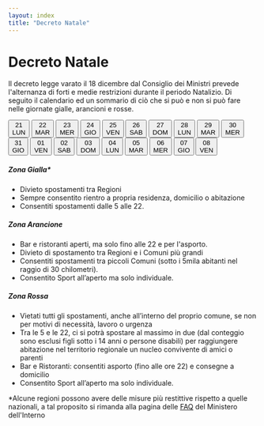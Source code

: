 ```yaml
---
layout: index
title: "Decreto Natale"
---
```

<div class="px-3 py-3 pt-md-5 pb-md-4 mx-auto text-justify">
    <h1 class="h1-responsive text-center">Decreto Natale</h1>
</div>
<div>
    <p>Il decreto legge varato il 18 dicembre dal Consiglio dei Ministri prevede l'alternanza di forti e medie restrizioni durante il periodo Natalizio. Di seguito il calendario ed un sommario di ciò che si può e non si può fare nelle giornate gialle, arancioni e rosse.</p>
</div>
  <div id="cal" class="row justify-content-center justify-content-sm-center mb-3">
      <button type="button" class="btn px-2 mx-1 cc-yellow  mt-2"><div class="day">21</div><div class="weekday">LUN</div></button>
      <button type="button" class="btn px-2 mx-1 cc-yellow  mt-2"><div class="day">22</div><div class="weekday">MAR</div></button>
      <button type="button" class="btn px-2 mx-1 cc-yellow  mt-2"><div class="day">23</div><div class="weekday">MER</div></button>
      <button type="button" class="btn px-2 mx-1 cc-red     mt-2"><div class="day">24</div><div class="weekday">GIO</div></button>
      <button type="button" class="btn px-2 mx-1 cc-red     mt-2"><div class="day">25</div><div class="weekday">VEN</div></button>
      <button type="button" class="btn px-2 mx-1 cc-red     mt-2"><div class="day">26</div><div class="weekday">SAB</div></button>
      <button type="button" class="btn px-2 mx-1 cc-red     mt-2"><div class="day">27</div><div class="weekday">DOM</div></button>
      <button type="button" class="btn px-2 mx-1 cc-orange  mt-2"><div class="day">28</div><div class="weekday">LUN</div></button>
      <button type="button" class="btn px-2 mx-1 cc-orange  mt-2"><div class="day">29</div><div class="weekday">MAR</div></button>
      <button type="button" class="btn px-2 mx-1 cc-orange  mt-2"><div class="day">30</div><div class="weekday">MER</div></button>
      <button type="button" class="btn px-2 mx-1 cc-red     mt-2"><div class="day">31</div><div class="weekday">GIO</div></button>
      <button type="button" class="btn px-2 mx-1 cc-red     mt-2"><div class="day">01</div><div class="weekday">VEN</div></button>
      <button type="button" class="btn px-2 mx-1 cc-red     mt-2"><div class="day">02</div><div class="weekday">SAB</div></button>
      <button type="button" class="btn px-2 mx-1 cc-red     mt-2"><div class="day">03</div><div class="weekday">DOM</div></button>
      <button type="button" class="btn px-2 mx-1 cc-orange  mt-2"><div class="day">04</div><div class="weekday">LUN</div></button>
      <button type="button" class="btn px-2 mx-1 cc-red     mt-2"><div class="day">05</div><div class="weekday">MAR</div></button>
      <button type="button" class="btn px-2 mx-1 cc-red     mt-2"><div class="day">06</div><div class="weekday">MER</div></button>
      <button type="button" class="btn px-2 mx-1 cc-grey    mt-2"><div class="day">07</div><div class="weekday">GIO</div></button>
      <button type="button" class="btn px-2 mx-1 cc-grey    mt-2"><div class="day">08</div><div class="weekday">VEN</div></button>
  </div>
<div class="row row-cols-1 row-cols-md-3 g-4">
  <div class="col mt-3">
    <div class="card h-100 cc-yellow">
      <div class="card-header cc-yellow-highlight"><h5 class="card-title ">Zona Gialla*</h5></div>
      <div class="card-body">
        <ul>
          <li>Divieto spostamenti tra Regioni</li>  
          <li>Sempre consentito rientro a propria residenza, domicilio o abitazione</li>
          <li>Consentiti spostamenti dalle 5 alle 22.</li>
        </ul>
      </div>
    </div>
  </div>
  <div class="col mt-3">
    <div class="card h-100">
      <div class="card-header cc-orange-highlight"><h5 class="card-title ">Zona Arancione</h5></div>
      <div class="card-body cc-orange">
        <ul>
          <li class="mt-1">Bar e ristoranti aperti, ma solo fino alle 22 e per l'asporto.</li>
          <li class="mt-1">Divieto di spostamento tra Regioni e i Comuni più grandi</li>
          <li class="mt-1">Consentiti spostamenti tra piccoli Comuni (sotto i 5mila abitanti nel raggio di 30 chilometri).</li>
          <li class="mt-1">Consentito Sport all’aperto ma solo individuale.</li>
        </ul>
      </div>
    </div>
  </div>
  <div class="col mt-3">
    <div class="card h-100 cc-red-highlight">
      <div class="card-header cc-red-highlight"><h5 class="card-title ">Zona Rossa</h5></div>
      <div class="card-body cc-red">
        <ul>
          <li>Vietati tutti gli spostamenti, anche all’interno del proprio comune, se non per motivi di necessità, lavoro o urgenza</li>
          <li>Tra le 5 e le 22, ci si potrà spostare al massimo in due (dal conteggio sono esclusi figli sotto i 14 anni o persone disabili) per raggiungere abitazione nel territorio regionale un nucleo convivente di amici o parenti</li>
          <li>Bar e Ristoranti: consentiti asporto (fino  alle ore 22) e consegne a domicilio</li>
          <li>Consentito Sport all’aperto ma solo individuale.</li>
        </ul>
      </div>
    </div>
  </div>
</div>
<div>
    <p class="mt-2">*Alcune regioni possono avere delle misure più restittive rispetto a quelle nazionali, a tal proposito si rimanda alla pagina delle <a href="http://www.governo.it/it/articolo/domande-frequenti-sulle-misure-adottate-dal-governo/15638" target="_blank">FAQ</a> del Ministero dell'Interno</p>
</div>